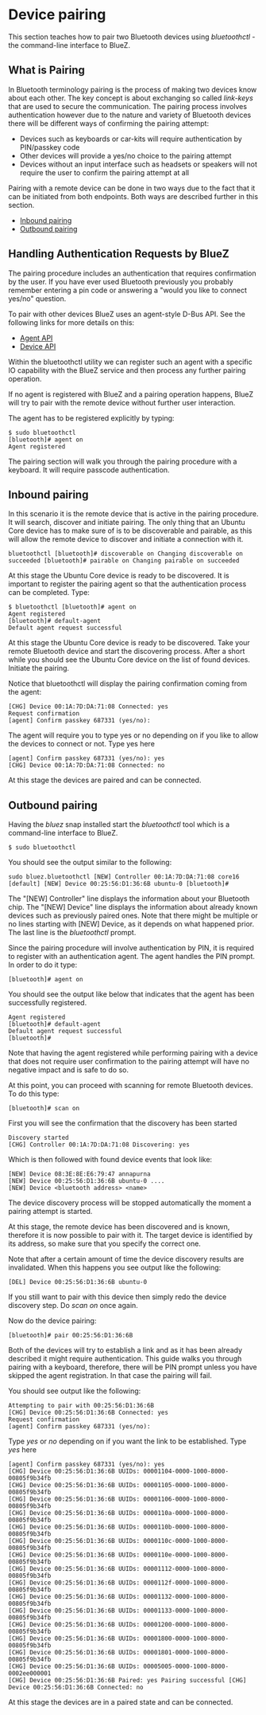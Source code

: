 # Device pairing

This section teaches how to pair two Bluetooth devices using  *bluetoothctl*  - the command-line interface to BlueZ.

## What is Pairing

In Bluetooth terminology pairing is the process of making two devices know about each other. The key concept is about exchanging so called  *link-keys*  that are used to secure the communication. The pairing process involves authentication however due to the nature and variety of Bluetooth devices there will be different ways of confirming the pairing attempt:

* Devices such as keyboards or car-kits will require authentication by PIN/passkey code
* Other devices will provide a yes/no choice to the pairing attempt
* Devices without an input interface such as headsets or speakers will not require the user to confirm the pairing attempt at all

Pairing with a remote device can be done in two ways due to the fact that it can be initiated from both endpoints. Both ways are described further in this section.

* [Inbound pairing](#inbound-pairing)
* [Outbound pairing](#outbound-pairing)

## Handling Authentication Requests by BlueZ

The pairing procedure includes an authentication that requires confirmation by the user. If you have ever used Bluetooth previously you probably remember entering a pin code or answering a "would you like to connect yes/no" question.

To pair with other devices BlueZ uses an agent-style D-Bus API. See the following links for more details on this:

* [Agent API](https://github.com/bluez/bluez/blob/master/doc/org.bluez.Agent.rst)
* [Device API](https://git.kernel.org/pub/scm/bluetooth/bluez.git/tree/doc/device-api.txt?h=5.64)

Within the bluetoothctl utility we can register such an agent with a specific IO capability with the BlueZ service and then process any further pairing operation.

If no agent is registered with BlueZ and a pairing operation happens, BlueZ will try to pair with the remote device without further user interaction.

The agent has to be registered explicitly by typing:
```text
$ sudo bluetoothctl 
[bluetooth]# agent on 
Agent registered
```
The pairing section will walk you through the pairing procedure with a keyboard. It will require passcode authentication.

## Inbound pairing

In this scenario it is the remote device that is active in the pairing procedure. It will search, discover and initiate pairing. The only thing that an Ubuntu Core device has to make sure of is to be discoverable and pairable, as this will allow the remote device to discover and initiate a connection with it.
```text
bluetoothctl [bluetooth]# discoverable on Changing discoverable on succeeded [bluetooth]# pairable on Changing pairable on succeeded
```
At this stage the Ubuntu Core device is ready to be discovered. It is important to register the pairing agent so that the authentication process can be completed. Type:
```text
$ bluetoothctl [bluetooth]# agent on 
Agent registered 
[bluetooth]# default-agent 
Default agent request successful
```
At this stage the Ubuntu Core device is ready to be discovered. Take your remote Bluetooth device and start the discovering process. After a short while you should see the Ubuntu Core device on the list of found devices. Initiate the pairing.

Notice that bluetoothctl will display the pairing confirmation coming from the agent:
```text
[CHG] Device 00:1A:7D:DA:71:08 Connected: yes 
Request confirmation 
[agent] Confirm passkey 687331 (yes/no):
```

The agent will require you to type yes or no depending on if you like to allow the devices to connect or not. Type yes here
```text
[agent] Confirm passkey 687331 (yes/no): yes 
[CHG] Device 00:1A:7D:DA:71:08 Connected: no
```
At this stage the devices are paired and can be connected.

## Outbound pairing

Having the  *bluez*  snap installed start the  *bluetoothctl*  tool which is a command-line interface to BlueZ.
```text
$ sudo bluetoothctl
```
You should see the output similar to the following:
```text
sudo bluez.bluetoothctl [NEW] Controller 00:1A:7D:DA:71:08 core16 [default] [NEW] Device 00:25:56:D1:36:6B ubuntu-0 [bluetooth]#
```
The "[NEW] Controller" line displays the information about your Bluetooth chip. The "[NEW] Device" line displays the information about already known devices such as previously paired ones. Note that there might be multiple or no lines starting with [NEW] Device, as it depends on what happened prior. The last line is the  *bluetoothctl*  prompt.

Since the pairing procedure will involve authentication by PIN, it is required to register with an authentication agent. The agent handles the PIN prompt. In order to do it type:
```text
[bluetooth]# agent on
```
You should see the output like below that indicates that the agent has been successfully registered.
```text
Agent registered 
[bluetooth]# default-agent 
Default agent request successful 
[bluetooth]#
```
Note that having the agent registered while performing pairing with a device that does not require user confirmation to the pairing attempt will have no negative impact and is safe to do so.

At this point, you can proceed with scanning for remote Bluetooth devices. To do this type:
```text
[bluetooth]# scan on
```
First you will see the confirmation that the discovery has been started
```text
Discovery started
[CHG] Controller 00:1A:7D:DA:71:08 Discovering: yes
```
Which is then followed with found device events that look like:
```text
[NEW] Device 08:3E:8E:E6:79:47 annapurna 
[NEW] Device 00:25:56:D1:36:6B ubuntu-0 .... 
[NEW] Device <bluetooth address> <name>
```
The device discovery process will be stopped automatically the moment a pairing attempt is started.

At this stage, the remote device has been discovered and is known, therefore it is now possible to pair with it. The target device is identified by its address, so make sure that you specify the correct one.

Note that after a certain amount of time the device discovery results are invalidated. When this happens you see output like the following:
```text
[DEL] Device 00:25:56:D1:36:6B ubuntu-0
```
If you still want to pair with this device then simply redo the device discovery step. Do  *scan on*  once again.

Now do the device pairing:
```text
[bluetooth]# pair 00:25:56:D1:36:6B
```
Both of the devices will try to establish a link and as it has been already described it might require authentication. This guide walks you through pairing with a keyboard, therefore, there will be PIN prompt unless you have skipped the agent registration. In that case the pairing will fail.

You should see output like the following:
```text
Attempting to pair with 00:25:56:D1:36:6B 
[CHG] Device 00:25:56:D1:36:6B Connected: yes
Request confirmation 
[agent] Confirm passkey 687331 (yes/no):
```
Type  *yes*  or  *no*  depending on if you want the link to be established. Type  *yes*  here

```text
[agent] Confirm passkey 687331 (yes/no): yes 
[CHG] Device 00:25:56:D1:36:6B UUIDs: 00001104-0000-1000-8000-00805f9b34fb 
[CHG] Device 00:25:56:D1:36:6B UUIDs: 00001105-0000-1000-8000-00805f9b34fb 
[CHG] Device 00:25:56:D1:36:6B UUIDs: 00001106-0000-1000-8000-00805f9b34fb 
[CHG] Device 00:25:56:D1:36:6B UUIDs: 0000110a-0000-1000-8000-00805f9b34fb 
[CHG] Device 00:25:56:D1:36:6B UUIDs: 0000110b-0000-1000-8000-00805f9b34fb 
[CHG] Device 00:25:56:D1:36:6B UUIDs: 0000110c-0000-1000-8000-00805f9b34fb 
[CHG] Device 00:25:56:D1:36:6B UUIDs: 0000110e-0000-1000-8000-00805f9b34fb 
[CHG] Device 00:25:56:D1:36:6B UUIDs: 00001112-0000-1000-8000-00805f9b34fb
[CHG] Device 00:25:56:D1:36:6B UUIDs: 0000112f-0000-1000-8000-00805f9b34fb 
[CHG] Device 00:25:56:D1:36:6B UUIDs: 00001132-0000-1000-8000-00805f9b34fb
[CHG] Device 00:25:56:D1:36:6B UUIDs: 00001133-0000-1000-8000-00805f9b34fb
[CHG] Device 00:25:56:D1:36:6B UUIDs: 00001200-0000-1000-8000-00805f9b34fb 
[CHG] Device 00:25:56:D1:36:6B UUIDs: 00001800-0000-1000-8000-00805f9b34fb
[CHG] Device 00:25:56:D1:36:6B UUIDs: 00001801-0000-1000-8000-00805f9b34fb 
[CHG] Device 00:25:56:D1:36:6B UUIDs: 00005005-0000-1000-8000-0002ee000001 
[CHG] Device 00:25:56:D1:36:6B Paired: yes Pairing successful [CHG] Device 00:25:56:D1:36:6B Connected: no
```
At this stage the devices are in a paired state and can be connected.

